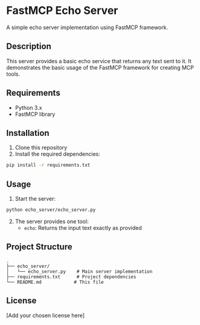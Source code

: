 # FastMCP Echo Server

A simple echo server implementation using FastMCP framework.

## Description

This server provides a basic echo service that returns any text sent to it. It demonstrates the basic usage of the FastMCP framework for creating MCP tools.

## Requirements

- Python 3.x
- FastMCP library

## Installation

1. Clone this repository
2. Install the required dependencies:

```bash
pip install -r requirements.txt
```

## Usage

1. Start the server:

```bash
python echo_server/echo_server.py
```

2. The server provides one tool:
   - `echo`: Returns the input text exactly as provided

## Project Structure

```
.
├── echo_server/
│   └── echo_server.py    # Main server implementation
├── requirements.txt      # Project dependencies
└── README.md            # This file
```

## License

[Add your chosen license here]